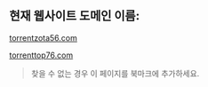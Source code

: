 ## 현재 웹사이트 도메인 이름:

[torrentzota56.com](https://torrentzota56.com)

[torrenttop76.com](https://torrenttop76.com)


> 찾을 수 없는 경우 이 페이지를 북마크에 추가하세요.
